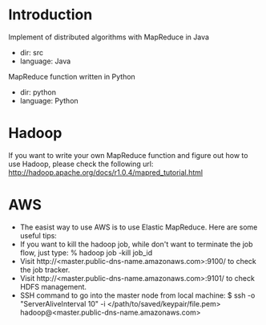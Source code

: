 Introduction
============

Implement of distributed algorithms with MapReduce in Java
- dir: src
- language: Java

MapReduce function written in Python
- dir: python
- language: Python

Hadoop
======
If you want to write your own MapReduce function and figure out how to use Hadoop, please check the following url:
http://hadoop.apache.org/docs/r1.0.4/mapred_tutorial.html

AWS
===
- The easist way to use AWS is to use Elastic MapReduce. Here are some useful tips:
- If you want to kill the hadoop job, while don't want to terminate the job flow, just type:
% hadoop job -kill job_id
- Visit http://\<master.public-dns-name.amazonaws.com\>:9100/ to check the job tracker.
- Visit http://\<master.public-dns-name.amazonaws.com\>:9101/ to check HDFS management.
- SSH command to go into the master node from local machine: 
$ ssh -o "ServerAliveInterval 10" -i \</path/to/saved/keypair/file.pem\> hadoop@\<master.public-dns-name.amazonaws.com\>





